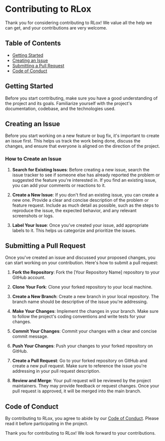 # Contributing to RLox

Thank you for considering contributing to RLox! We value all the help we can get, and your contributions are very welcome.

## Table of Contents

- [Getting Started](#getting-started)
- [Creating an Issue](#creating-an-issue)
- [Submitting a Pull Request](#submitting-a-pull-request)
- [Code of Conduct](#code-of-conduct)

## Getting Started

Before you start contributing, make sure you have a good understanding of the project and its goals. Familiarize yourself with the project's documentation, codebase, and the technologies used.

## Creating an Issue

Before you start working on a new feature or bug fix, it's important to create an issue first. This helps us track the work being done, discuss the changes, and ensure that everyone is aligned on the direction of the project.

### How to Create an Issue

1. **Search for Existing Issues**: Before creating a new issue, search the issue tracker to see if someone else has already reported the problem or suggested the feature you're interested in. If you find an existing issue, you can add your comments or reactions to it.

2. **Create a New Issue**: If you don't find an existing issue, you can create a new one. Provide a clear and concise description of the problem or feature request. Include as much detail as possible, such as the steps to reproduce the issue, the expected behavior, and any relevant screenshots or logs.

3. **Label Your Issue**: Once you've created your issue, add appropriate labels to it. This helps us categorize and prioritize the issues.

## Submitting a Pull Request

Once you've created an issue and discussed your proposed changes, you can start working on your contribution. Here's how to submit a pull request:

1. **Fork the Repository**: Fork the [Your Repository Name] repository to your GitHub account.

2. **Clone Your Fork**: Clone your forked repository to your local machine.

3. **Create a New Branch**: Create a new branch in your local repository. The branch name should be descriptive of the issue you're addressing.

4. **Make Your Changes**: Implement the changes in your branch. Make sure to follow the project's coding conventions and write tests for your changes.

5. **Commit Your Changes**: Commit your changes with a clear and concise commit message.

6. **Push Your Changes**: Push your changes to your forked repository on GitHub.

7. **Create a Pull Request**: Go to your forked repository on GitHub and create a new pull request. Make sure to reference the issue you're addressing in your pull request description.

8. **Review and Merge**: Your pull request will be reviewed by the project maintainers. They may provide feedback or request changes. Once your pull request is approved, it will be merged into the main branch.

## Code of Conduct

By contributing to RLox, you agree to abide by our [Code of Conduct](CODE_OF_CONDUCT.md). Please read it before participating in the project.

Thank you for contributing to RLox! We look forward to your contributions.
